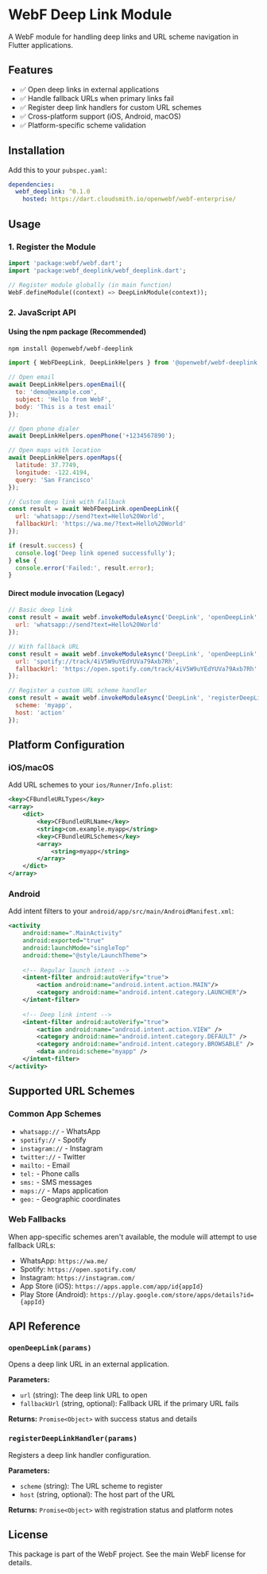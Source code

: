 # WebF Deep Link Module

A WebF module for handling deep links and URL scheme navigation in Flutter applications.

## Features

- ✅ Open deep links in external applications
- ✅ Handle fallback URLs when primary links fail
- ✅ Register deep link handlers for custom URL schemes
- ✅ Cross-platform support (iOS, Android, macOS)
- ✅ Platform-specific scheme validation

## Installation

Add this to your `pubspec.yaml`:

```yaml
dependencies:
  webf_deeplink: ^0.1.0
    hosted: https://dart.cloudsmith.io/openwebf/webf-enterprise/
```

## Usage

### 1. Register the Module

```dart
import 'package:webf/webf.dart';
import 'package:webf_deeplink/webf_deeplink.dart';

// Register module globally (in main function)
WebF.defineModule((context) => DeepLinkModule(context));
```

### 2. JavaScript API

#### Using the npm package (Recommended)

```bash
npm install @openwebf/webf-deeplink
```

```javascript
import { WebFDeepLink, DeepLinkHelpers } from '@openwebf/webf-deeplink';

// Open email
await DeepLinkHelpers.openEmail({
  to: 'demo@example.com',
  subject: 'Hello from WebF',
  body: 'This is a test email'
});

// Open phone dialer
await DeepLinkHelpers.openPhone('+1234567890');

// Open maps with location
await DeepLinkHelpers.openMaps({
  latitude: 37.7749,
  longitude: -122.4194,
  query: 'San Francisco'
});

// Custom deep link with fallback
const result = await WebFDeepLink.openDeepLink({
  url: 'whatsapp://send?text=Hello%20World',
  fallbackUrl: 'https://wa.me/?text=Hello%20World'
});

if (result.success) {
  console.log('Deep link opened successfully');
} else {
  console.error('Failed:', result.error);
}
```

#### Direct module invocation (Legacy)

```javascript
// Basic deep link
const result = await webf.invokeModuleAsync('DeepLink', 'openDeepLink', {
  url: 'whatsapp://send?text=Hello%20World'
});

// With fallback URL
const result = await webf.invokeModuleAsync('DeepLink', 'openDeepLink', {
  url: 'spotify://track/4iV5W9uYEdYUVa79Axb7Rh',
  fallbackUrl: 'https://open.spotify.com/track/4iV5W9uYEdYUVa79Axb7Rh'
});

// Register a custom URL scheme handler
const result = await webf.invokeModuleAsync('DeepLink', 'registerDeepLinkHandler', {
  scheme: 'myapp',
  host: 'action'
});
```

## Platform Configuration

### iOS/macOS

Add URL schemes to your `ios/Runner/Info.plist`:

```xml
<key>CFBundleURLTypes</key>
<array>
    <dict>
        <key>CFBundleURLName</key>
        <string>com.example.myapp</string>
        <key>CFBundleURLSchemes</key>
        <array>
            <string>myapp</string>
        </array>
    </dict>
</array>
```

### Android

Add intent filters to your `android/app/src/main/AndroidManifest.xml`:

```xml
<activity
    android:name=".MainActivity"
    android:exported="true"
    android:launchMode="singleTop"
    android:theme="@style/LaunchTheme">
    
    <!-- Regular launch intent -->
    <intent-filter android:autoVerify="true">
        <action android:name="android.intent.action.MAIN"/>
        <category android:name="android.intent.category.LAUNCHER"/>
    </intent-filter>
    
    <!-- Deep link intent -->
    <intent-filter android:autoVerify="true">
        <action android:name="android.intent.action.VIEW" />
        <category android:name="android.intent.category.DEFAULT" />
        <category android:name="android.intent.category.BROWSABLE" />
        <data android:scheme="myapp" />
    </intent-filter>
</activity>
```

## Supported URL Schemes

### Common App Schemes
- `whatsapp://` - WhatsApp
- `spotify://` - Spotify
- `instagram://` - Instagram
- `twitter://` - Twitter
- `mailto:` - Email
- `tel:` - Phone calls
- `sms:` - SMS messages
- `maps://` - Maps application
- `geo:` - Geographic coordinates

### Web Fallbacks
When app-specific schemes aren't available, the module will attempt to use fallback URLs:
- WhatsApp: `https://wa.me/`
- Spotify: `https://open.spotify.com/`
- Instagram: `https://instagram.com/`
- App Store (iOS): `https://apps.apple.com/app/id{appId}`
- Play Store (Android): `https://play.google.com/store/apps/details?id={appId}`

## API Reference

### `openDeepLink(params)`

Opens a deep link URL in an external application.

**Parameters:**
- `url` (string): The deep link URL to open
- `fallbackUrl` (string, optional): Fallback URL if the primary URL fails

**Returns:** `Promise<Object>` with success status and details

### `registerDeepLinkHandler(params)`

Registers a deep link handler configuration.

**Parameters:**
- `scheme` (string): The URL scheme to register
- `host` (string, optional): The host part of the URL

**Returns:** `Promise<Object>` with registration status and platform notes

## License

This package is part of the WebF project. See the main WebF license for details.